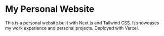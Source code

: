 # My Personal Website

This is a personal website built with Next.js and Tailwind CSS. It showcases my work experience and personal projects. Deployed with Vercel.
